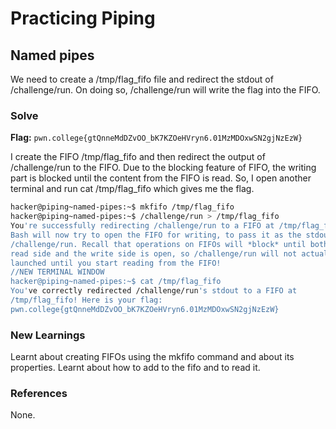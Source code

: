 # Practicing Piping

## Named pipes
We need to create a /tmp/flag_fifo file and redirect the stdout of /challenge/run. On doing so, /challenge/run will write the flag into the FIFO. 

### Solve
**Flag:** `pwn.college{gtQnneMdDZvOO_bK7KZOeHVryn6.01MzMDOxwSN2gjNzEzW}`

I create the FIFO /tmp/flag_fifo and then redirect the output of /challenge/run to the FIFO. Due to the blocking feature of FIFO, the writing part is blocked until the content from the FIFO is read. So, I open another terminal and run cat /tmp/flag_fifo which gives me the flag. 

```bash
hacker@piping~named-pipes:~$ mkfifo /tmp/flag_fifo
hacker@piping~named-pipes:~$ /challenge/run > /tmp/flag_fifo 
You're successfully redirecting /challenge/run to a FIFO at /tmp/flag_fifo! 
Bash will now try to open the FIFO for writing, to pass it as the stdout of 
/challenge/run. Recall that operations on FIFOs will *block* until both the 
read side and the write side is open, so /challenge/run will not actually be 
launched until you start reading from the FIFO!
//NEW TERMINAL WINDOW
hacker@piping~named-pipes:~$ cat /tmp/flag_fifo 
You've correctly redirected /challenge/run's stdout to a FIFO at 
/tmp/flag_fifo! Here is your flag:
pwn.college{gtQnneMdDZvOO_bK7KZOeHVryn6.01MzMDOxwSN2gjNzEzW}
```

### New Learnings
Learnt about creating FIFOs using the mkfifo command and about its properties. Learnt about how to add to the fifo and to read it. 

### References 
None. 
